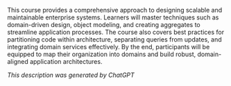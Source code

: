 This course provides a comprehensive approach to designing scalable and maintainable enterprise systems. Learners will master techniques such as domain-driven design, object modeling, and creating aggregates to streamline application processes. The course also covers best practices for partitioning code within architecture, separating queries from updates, and integrating domain services effectively. By the end, participants will be equipped to map their organization into domains and build robust, domain-aligned application architectures.

*This description was generated by ChatGPT*